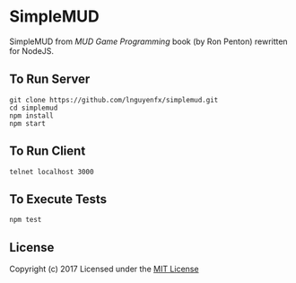 # SimpleMUD

SimpleMUD from _MUD Game Programming_ book (by Ron Penton) rewritten for NodeJS.

## To Run Server
    git clone https://github.com/lnguyenfx/simplemud.git
    cd simplemud
    npm install
    npm start

## To Run Client
    telnet localhost 3000

## To Execute Tests
    npm test

## License
Copyright (c) 2017
Licensed under the [MIT License](../blob/master/LICENSE.txt)
